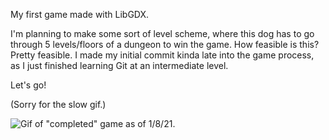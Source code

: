 My first game made with LibGDX.

I'm planning to make some sort of level scheme, where this dog has to go through 5 levels/floors of a dungeon to win the game. How feasible is this? Pretty feasible.
I made my initial commit kinda late into the game process, as I just finished learning Git at an intermediate level.

Let's go!

(Sorry for the slow gif.)

![Gif of "completed" game as of 1/8/21.](https://i.imgur.com/KwCASmf.gif)
